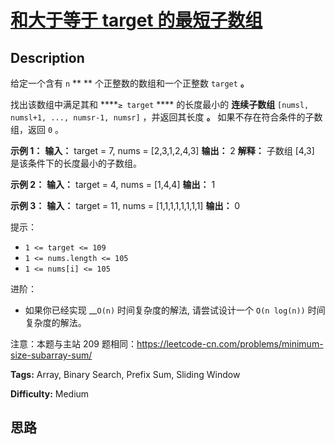 # [和大于等于 target 的最短子数组][title]

## Description

给定一个含有 `n` ** ** 个正整数的数组和一个正整数 `target` **。**

找出该数组中满足其和 ****`≥ target` **** 的长度最小的 **连续子数组**  `[numsl, numsl+1, ...,
numsr-1, numsr]` ，并返回其长度 **。** 如果不存在符合条件的子数组，返回 `0` 。



**示例 1：**
            **输入：** target = 7, nums = [2,3,1,2,4,3]    **输出：** 2    **解释：** 子数组 [4,3] 是该条件下的长度最小的子数组。    

**示例 2：**
            **输入：** target = 4, nums = [1,4,4]    **输出：** 1    

**示例 3：**
            **输入：** target = 11, nums = [1,1,1,1,1,1,1,1]    **输出：** 0    



提示：

  * `1 <= target <= 109`
  * `1 <= nums.length <= 105`
  * `1 <= nums[i] <= 105`



进阶：

  * 如果你已经实现 __`O(n)` 时间复杂度的解法, 请尝试设计一个 `O(n log(n))` 时间复杂度的解法。



注意：本题与主站 209 题相同：<https://leetcode-cn.com/problems/minimum-size-subarray-sum/>


**Tags:** Array, Binary Search, Prefix Sum, Sliding Window

**Difficulty:** Medium

## 思路

[title]: https://leetcode-cn.com/problems/2VG8Kg

